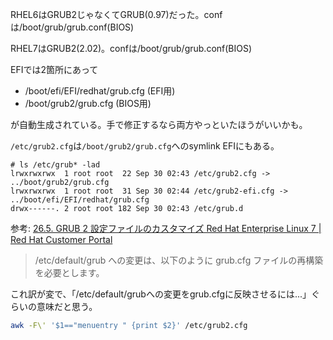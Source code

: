 

RHEL6はGRUB2じゃなくてGRUB(0.97)だった。confは/boot/grub/grub.conf(BIOS)

RHEL7はGRUB2(2.02)。confは/boot/grub/grub.conf(BIOS)

EFIでは2箇所にあって
- /boot/efi/EFI/redhat/grub.cfg (EFI用)
- /boot/grub2/grub.cfg (BIOS用)

が自動生成されている。手で修正するなら両方やっといたほうがいいかも。

`/etc/grub2.cfg`は`/boot/grub2/grub.cfg`へのsymlink
EFIにもある。

```
# ls /etc/grub* -lad
lrwxrwxrwx  1 root root  22 Sep 30 02:43 /etc/grub2.cfg -> ../boot/grub2/grub.cfg
lrwxrwxrwx  1 root root  31 Sep 30 02:44 /etc/grub2-efi.cfg -> ../boot/efi/EFI/redhat/grub.cfg
drwx------. 2 root root 182 Sep 30 02:43 /etc/grub.d
```

参考:
[26.5. GRUB 2 設定ファイルのカスタマイズ Red Hat Enterprise Linux 7 | Red Hat Customer Portal](https://access.redhat.com/documentation/ja-jp/red_hat_enterprise_linux/7/html/system_administrators_guide/sec-customizing_the_grub_2_configuration_file)

> /etc/default/grub への変更は、以下のように grub.cfg ファイルの再構築を必要とします。

これ訳が変で、「/etc/default/grubへの変更をgrub.cfgに反映させるには...」ぐらいの意味だと思う。

```sh
awk -F\' '$1=="menuentry " {print $2}' /etc/grub2.cfg
```